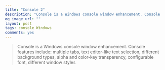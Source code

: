 ```yaml
---
title: "Console 2"
description: "Console is a Windows console window enhancement. Console features include: multiple tabs, text editor-like text selection, different background types, alpha and color-key transparency, configurable font, different window styles"
og_image_url: ""
layout: post
tags: console Windows
comments: yes
---
```


>Console is a Windows console window enhancement. Console features include: multiple tabs, text editor-like text selection, different background types, alpha and color-key transparency, configurable font, different window styles